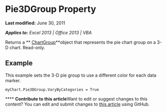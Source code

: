 
# Pie3DGroup Property

 **Last modified:** June 30, 2011

 _**Applies to:** Excel 2013 | Office 2013 | VBA_

Returns a  ** [ChartGroup](8a485a8c-e181-a039-60b9-a02c2c89b26e.md)**object that represents the pie chart group on a 3-D chart. Read-only.


## Example

This example sets the 3-D pie group to use a different color for each data marker.


```
myChart.Pie3DGroup.VaryByCategories = True
```


****   **Contribute to this article**Want to edit or suggest changes to this content? You can edit and submit changes to  [this article](https://github.com/jhershey00/VBA_Excel_Test/OpenXMLCon/articles/85e3866d-a38e-9749-c732-1e2d95a76c21.md) using GitHub.


